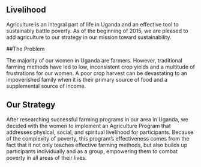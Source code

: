 ## Livelihood

Agriculture is an integral part of life in Uganda and an effective tool to sustainably battle poverty. As of the beginning of 2015, we are pleased to add agriculture to our strategy in our mission toward sustainability.

##The Problem

The majority of our women in Uganda are farmers. However, traditional farming methods have led to low, inconsistent crop yields and a multitude of frustrations for our women. A poor crop harvest can be devastating to an impoverished family when it is their primary source of food and a supplemental source of income.

## Our Strategy

After researching successful farming programs in our area in Uganda, we decided with the women to implement an Agriculture Program that addresses physical, social, and spiritual livelihood for participants. Because of the complexity of poverty, this program’s effectiveness comes from the fact that it not only teaches effective farming methods, but also builds up participants individually and as a group, empowering them to combat poverty in all areas of their lives.